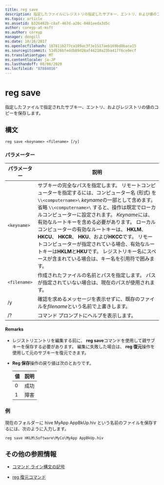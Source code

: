 ```yaml
---
title: reg save
description: 指定したファイルにレジストリの指定したサブキー、エントリ、および値のコピーを保存する reg save コマンドの参照記事です。
ms.topic: article
ms.assetid: b326482b-c8af-467d-a20c-0481eeda3d5c
author: coreyp-at-msft
ms.author: coreyp
manager: dongill
ms.date: 10/16/2017
ms.openlocfilehash: 187811b277ca109ac3f3e1517aeb169bd8baca15
ms.sourcegitcommit: 53d526bfeddb89d28af44210a23ba417f6ce0ecf
ms.translationtype: MT
ms.contentlocale: ja-JP
ms.lasthandoff: 08/06/2020
ms.locfileid: "87884016"
---
```

# <a name="reg-save"></a>reg save

指定したファイルで指定されたサブキー、エントリ、およびレジストリの値のコピーを保存します。

## <a name="syntax"></a>構文

```
reg save <keyname> <filename> [/y]
```

### <a name="parameters"></a>パラメーター

| パラメーター | 説明 |
|--|--|
| `<keyname>` | サブキーの完全なパスを指定します。 リモートコンピューターを指定するには、コンピューター名 (形式) を `\\<computername>\` *keyname*の一部として含めます。 省略 `\\<computername>\` すると、操作は既定でローカルコンピューターに設定されます。 *Keyname*には、有効なルートキーを含める必要があります。 ローカルコンピューターの有効なルートキーは、 **HKLM**、 **HKCU**、 **HKCR**、 **HKU**、および**HKCC**です。 リモートコンピューターが指定されている場合、有効なルートキーは**HKLM**と**HKU**です。 レジストリキー名にスペースが含まれている場合は、キー名を引用符で囲みます。 |
| `<filename>` | 作成されたファイルの名前とパスを指定します。 パスが指定されていない場合は、現在のパスが使用されます。 |
| /y | 確認を求めるメッセージを表示せずに、既存のファイルを*filename*という名前で上書きします。 |
| /? | コマンド プロンプトにヘルプを表示します。 |

#### <a name="remarks"></a>Remarks

- レジストリエントリを編集する前に、 **reg save**コマンドを使用して親サブキーを保存する必要があります。 編集に失敗した場合は、 **reg 復元**操作を使用して元のサブキーを復元できます。

- **Reg 保存**操作の戻り値は次のとおりです。

    | 値 | 説明 |
    |--|--|
    | 0 | 成功 |
    | 1 | 障害 |

### <a name="examples"></a>例

現在のフォルダーに hive MyApp AppBkUp.hiv という名前のファイルを保存するには、次のように入力します。

```
reg save HKLM\Software\MyCo\MyApp AppBkUp.hiv
```

## <a name="additional-references"></a>その他の参照情報

- [コマンド ライン構文の記号](command-line-syntax-key.md)

- [reg 復元コマンド](reg-restore.md)